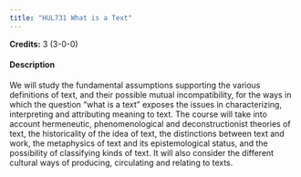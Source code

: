 ```yaml
---
title: "HUL731 What is a Text"
---
```

**Credits:** 3 (3-0-0)

#### Description
We will study the fundamental assumptions supporting the various definitions of text, and their possible mutual incompatibility, for the ways in which the question “what is a text” exposes the issues in characterizing, interpreting and attributing meaning to text. The course will take into account hermeneutic, phenomenological and deconstructionist theories of text, the historicality of the idea of text, the distinctions between text and work, the metaphysics of text and its epistemological status, and the possibility of classifying kinds of text. It will also consider the different cultural ways of producing, circulating and relating to texts.